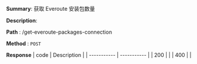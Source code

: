 **Summary**: 获取 Everoute 安装包数量

**Description**:

**Path** : /get-everoute-packages-connection

**Method** : `POST`

**Response**
| code      | Description |
| ----------- | ----------- |
|  200   |       |
|  400   |       |


